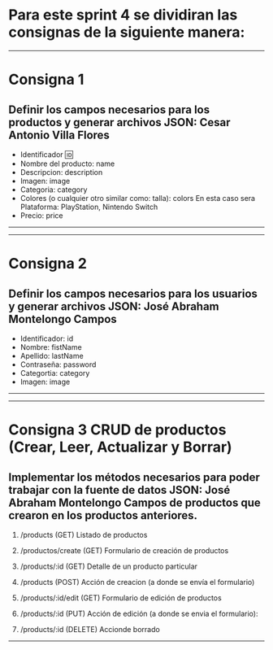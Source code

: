 Para este sprint 4 se dividiran las consignas de la siguiente manera:
===============================

----------------
Consigna 1 
===============================
Definir los campos necesarios para los productos y generar archivos JSON: Cesar Antonio Villa Flores
----------------
- Identificador :id: 
- Nombre del producto: name
- Descripcion: description
- Imagen: image
- Categoria: category
- Colores (o cualquier otro similar como: talla): colors
En esta caso sera Plataforma: PlayStation, Nintendo Switch
- Precio: price

----------------

----------------
Consigna 2 
===============================
Definir los campos necesarios para los usuarios y generar archivos JSON: José Abraham Montelongo Campos
----------------
- Identificador: id
- Nombre: fistName
- Apellido: lastName
- Contraseña: password
- Categortia: category
- Imagen: image

----------------

----------------
Consigna 3 CRUD de productos (Crear, Leer, Actualizar y Borrar) 
===============================
Implementar los métodos necesarios para poder trabajar con la fuente de datos JSON: José Abraham Montelongo Campos de productos que crearon en los productos anteriores.
----------------
1. /products (GET)
Listado de productos

2. /productos/create (GET)
Formulario de creación de productos

3. /products/:id (GET)
Detalle de un producto particular

4. /products (POST)
Acción de creacion (a donde se envía el formulario)

5. /products/:id/edit (GET)
Formulario de edición de productos

6. /products/:id (PUT)
Acción de edición (a donde se envia el formulario):

7. /products/:id (DELETE)
Accionde borrado

----------------
